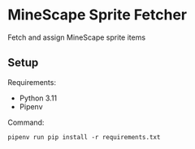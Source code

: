# MineScape Sprite Fetcher

Fetch and assign MineScape sprite items


## Setup

Requirements:

* Python 3.11
* Pipenv

Command:

`pipenv run pip install -r requirements.txt`
